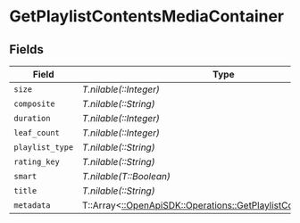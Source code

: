 # GetPlaylistContentsMediaContainer


## Fields

| Field                                                                                                                     | Type                                                                                                                      | Required                                                                                                                  | Description                                                                                                               | Example                                                                                                                   |
| ------------------------------------------------------------------------------------------------------------------------- | ------------------------------------------------------------------------------------------------------------------------- | ------------------------------------------------------------------------------------------------------------------------- | ------------------------------------------------------------------------------------------------------------------------- | ------------------------------------------------------------------------------------------------------------------------- |
| `size`                                                                                                                    | *T.nilable(::Integer)*                                                                                                    | :heavy_minus_sign:                                                                                                        | N/A                                                                                                                       | 2                                                                                                                         |
| `composite`                                                                                                               | *T.nilable(::String)*                                                                                                     | :heavy_minus_sign:                                                                                                        | N/A                                                                                                                       | /playlists/95/composite/1705717521                                                                                        |
| `duration`                                                                                                                | *T.nilable(::Integer)*                                                                                                    | :heavy_minus_sign:                                                                                                        | N/A                                                                                                                       | 282                                                                                                                       |
| `leaf_count`                                                                                                              | *T.nilable(::Integer)*                                                                                                    | :heavy_minus_sign:                                                                                                        | N/A                                                                                                                       | 2                                                                                                                         |
| `playlist_type`                                                                                                           | *T.nilable(::String)*                                                                                                     | :heavy_minus_sign:                                                                                                        | N/A                                                                                                                       | video                                                                                                                     |
| `rating_key`                                                                                                              | *T.nilable(::String)*                                                                                                     | :heavy_minus_sign:                                                                                                        | N/A                                                                                                                       | 95                                                                                                                        |
| `smart`                                                                                                                   | *T.nilable(T::Boolean)*                                                                                                   | :heavy_minus_sign:                                                                                                        | N/A                                                                                                                       | true                                                                                                                      |
| `title`                                                                                                                   | *T.nilable(::String)*                                                                                                     | :heavy_minus_sign:                                                                                                        | N/A                                                                                                                       | Smart Movie Playlist                                                                                                      |
| `metadata`                                                                                                                | T::Array<[::OpenApiSDK::Operations::GetPlaylistContentsMetadata](../../models/operations/getplaylistcontentsmetadata.md)> | :heavy_minus_sign:                                                                                                        | N/A                                                                                                                       |                                                                                                                           |